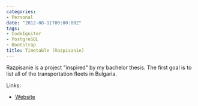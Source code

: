 ```yaml
---
categories:
- Personal
date: "2012-08-11T00:00:00Z"
tags:
- CodeIgniter
- PostgreSQL
- Bootstrap
title: Timetable (Razpisanie)
---
```


Razpisanie is a project "inspired" by my bachelor thesis. The first goal is to list all of the transportation fleets in Bulgaria.

Links:

- [Website](http://www.razpisanie.net)
